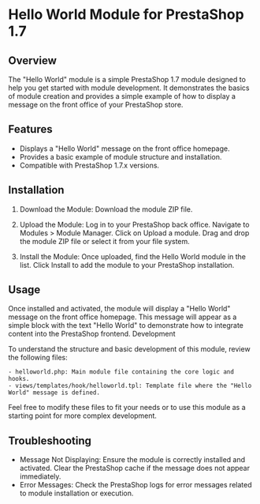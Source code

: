 # Hello World Module for PrestaShop 1.7
## Overview
The "Hello World" module is a simple PrestaShop 1.7 module designed to help you get started with module development. It demonstrates the basics of module creation and provides a simple example of how to display a message on the front office of your PrestaShop store.
## Features

* Displays a "Hello World" message on the front office homepage. 
* Provides a basic example of module structure and installation.
* Compatible with PrestaShop 1.7.x versions.

## Installation

1. Download the Module:
    Download the module ZIP file.

2. Upload the Module:
        Log in to your PrestaShop back office.
        Navigate to Modules > Module Manager.
        Click on Upload a module.
        Drag and drop the module ZIP file or select it from your file system.

3. Install the Module:
        Once uploaded, find the Hello World module in the list.
        Click Install to add the module to your PrestaShop installation.

## Usage

Once installed and activated, the module will display a "Hello World" message on the front office homepage. This message will appear as a simple block with the text "Hello World" to demonstrate how to integrate content into the PrestaShop frontend.
Development

To understand the structure and basic development of this module, review the following files:

    - helloworld.php: Main module file containing the core logic and hooks.
    - views/templates/hook/helloworld.tpl: Template file where the "Hello World" message is defined.

Feel free to modify these files to fit your needs or to use this module as a starting point for more complex development.
## Troubleshooting

- Message Not Displaying: Ensure the module is correctly installed and activated. Clear the PrestaShop cache if the message does not appear immediately.
- Error Messages: Check the PrestaShop logs for error messages related to module installation or execution.

